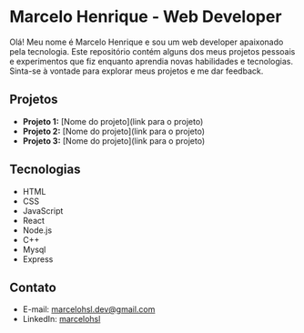 # Marcelo Henrique - Web Developer

Olá! Meu nome é Marcelo Henrique e sou um web developer apaixonado pela tecnologia. Este repositório contém alguns dos meus projetos pessoais e experimentos que fiz enquanto aprendia novas habilidades e tecnologias. Sinta-se à vontade para explorar meus projetos e me dar feedback.

## Projetos

- **Projeto 1:** [Nome do projeto](link para o projeto)
- **Projeto 2:** [Nome do projeto](link para o projeto)
- **Projeto 3:** [Nome do projeto](link para o projeto)

## Tecnologias

- HTML
- CSS
- JavaScript
- React
- Node.js
- C++
- Mysql
- Express

## Contato

- E-mail: marcelohsl.dev@gmail.com
- LinkedIn: [marcelohsl](https://www.linkedin.com/in/marcelohsl/)

